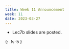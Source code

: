 ```yaml
---
title: Week 11 Announcement
week: 11
date: 2023-03-27
---
```


* Lec7b slides are posted.

{: .fs-5 }

